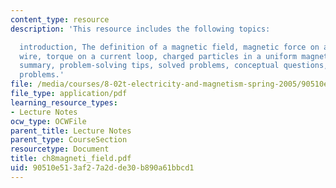 ```yaml
---
content_type: resource
description: 'This resource includes the following topics:

  introduction, The definition of a magnetic field, magnetic force on a current-carrying
  wire, torque on a current loop, charged particles in a uniform magnetic field, applications,
  summary, problem-solving tips, solved problems, conceptual questions, and additional
  problems.'
file: /media/courses/8-02t-electricity-and-magnetism-spring-2005/90510e513af27a2dde30b890a61bbcd1_ch8magneti_field.pdf
file_type: application/pdf
learning_resource_types:
- Lecture Notes
ocw_type: OCWFile
parent_title: Lecture Notes
parent_type: CourseSection
resourcetype: Document
title: ch8magneti_field.pdf
uid: 90510e51-3af2-7a2d-de30-b890a61bbcd1
---
```

